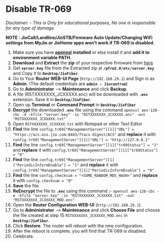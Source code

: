 # Disable TR-069

*Disclaimer: - This is Only for educational purposes, No one is responsible for any type of damage.*

**NOTE : JioCall/Landline/JioSTB/Firmware Auto Update/Changing WiFi settings from MyJio or JioHome apps won't work if TR-069 is disabled.**

1. Make sure you have [**openssl**](https://wiki.openssl.org/index.php/Binaries) **installed** or else install it and **add it to environment variable PATH**.
2. **Download** and **Extract** the **zip** of your respective firmware from [here](https://github.com/itsyourap/JioFiber-Home-Gateway/Firmwares/)
3. Get **`server.key`** file from the Extracted zip at **`/pfrm2.0/etc/server.key`** and Copy it to **`Desktop/JioFiber`**.
4. Go to Your **Router WEB-UI Page** (`http://192.168.29.1`) and Sign in as **Admin**. (The default credentials are **`admin : Jiocentrum`**)
5. Go to **Administrator** --> **Maintenance** and click **Backup**.
6. A file (RSTXXXXXXX_JCXXXXX.enc) will be downloaded with **`.enc`** extension. Save it in **`Desktop/JioFiber`**.
7. Open up **Terminal** or **Command Prompt** in **`Desktop/JioFiber`**
8. **Decrypt** the downloaded **`.enc`** file using the command 
`openssl aes-128-cbc -d -kfile "server.key" -in "RSTXXXXXXX_JCXXXXX.enc" -out "RSTXXXXXXX_JCXXXXX.txt"`
9. Open `RSTXXXXXXX_JCXXXXX.txt` with Notepad or other Text Editor 
10. **Find** the line 
`config.tr69["ManagementServer"][1]["URL"] = "https://acs.oss.jio.com:8443/ftacs-digest/ACS"`
and **replace** it with
`config.tr69["ManagementServer"][1]["URL"] = "http://127.0.0.1"`
11. **Find** the line
`config.tr69["ManagementServer"][1]["tr69Status"] = "1"`
and **replace** it with
`config.tr69["ManagementServer"][1]["tr69Status"] = "0"`
12. **Find** the line
`config.tr69["ManagementServer"][1]["PeriodicInformEnable"] = "1"`
and **replace** it with
`config.tr69["ManagementServer"][1]["PeriodicInformEnable"] = "0"`
13. **Find** the line
`config.checksum = "<SOME_RANDOM_MD5_HASH>"`
and **replace** it with
`config.checksum = "0"`
14. **Save** the file.
15. **ReEncrypt** the file to **`.enc`** using this command :-
`openssl aes-128-cbc -e -kfile "server.key" -in "RSTXXXXXXX_JCXXXXX.txt" -out "RSTXXXXXXX_JCXXXXX_MOD.enc"`
16. Open the **Router Configuration WEB-UI** (`http://192.168.29.1`).
17. Go to **Administrator** --> **Maintenance** and click **Choose File** and choose the file created at step 15 `RSTXXXXXXX_JCXXXXX_MOD.enc` in **`Desktop/JioFiber`**.
18. Click **Restore**. The router will reboot with the new configuration.
19. After the reboot is complete, you will find that TR-069 is disabled.
20. Celebrate.